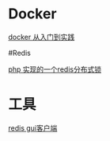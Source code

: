 # Docker

[docker 从入门到实践](https://docker_practice.gitee.io/)

#Redis 

[php 实现的一个redis分布式锁](https://github.com/ronnylt/redlock-php)

 

# 工具

[redis gui客户端](https://appimage.github.io/Another_Redis_Desktop_Manager/)